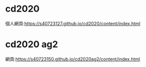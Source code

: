 # cd2020
個人網頁:https://s40723127.github.io/cd2020/content/index.html
# cd2020 ag2
網頁:https://s40723150.github.io/cd2020ag2/content/index.html

